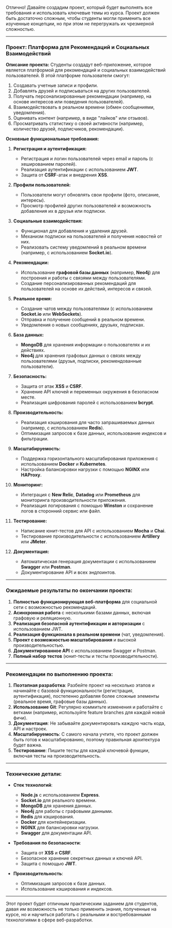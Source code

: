 Отлично! Давайте создадим проект, который будет выполнять все требования и использовать ключевые темы из курса. Проект должен быть достаточно сложным, чтобы студенты могли применить все изученные концепции, но при этом не перегружать их чрезмерной сложностью.

---

### **Проект: Платформа для Рекомендаций и Социальных Взаимодействий**

**Описание проекта:**
Студенты создадут веб-приложение, которое является платформой для рекомендаций и социальных взаимодействий пользователей. В этой платформе пользователи смогут:

1. Создавать учетные записи и профили.
2. Добавлять друзей и подписываться на других пользователей.
3. Получать персонализированные рекомендации (например, на основе интересов или поведения пользователей).
4. Взаимодействовать в реальном времени (обмен сообщениями, уведомления).
5. Оценивать контент (например, в виде "лайков" или отзывов).
6. Просматривать статистику о своей активности (например, количество друзей, подписчиков, рекомендации).

**Основные функциональные требования:**

1. **Регистрация и аутентификация:**
   - Регистрация и логин пользователей через email и пароль (с хешированием паролей).
   - Реализация аутентификации с использованием **JWT**.
   - Защита от **CSRF**-атак и внедрения **XSS**.

2. **Профили пользователей:**
   - Пользователи могут обновлять свои профили (фото, описание, интересы).
   - Просмотр профилей других пользователей и возможность добавления их в друзья или подписки.

3. **Социальные взаимодействия:**
   - Функционал для добавления и удаления друзей.
   - Механизм подписки на пользователей и получения новостей от них.
   - Реализовать систему уведомлений в реальном времени (например, с использованием **Socket.io**).

4. **Рекомендации:**
   - Использование **графовой базы данных** (например, **Neo4j**) для построения и работы с связями между пользователями.
   - Создание персонализированных рекомендаций для пользователей на основе их действий, интересов и связей.

5. **Реальное время:**
   - Создание чатов между пользователями (с использованием **Socket.io** или **WebSockets**).
   - Отправка и получение сообщений в реальном времени.
   - Уведомления о новых сообщениях, друзьях, подписках.

6. **База данных:**
   - **MongoDB** для хранения информации о пользователях и их действиях.
   - **Neo4j** для хранения графовых данных о связях между пользователями (друзья, подписки, рекомендованные пользователи).

7. **Безопасность:**
   - Защита от атак **XSS** и **CSRF**.
   - Хранение API ключей и переменных окружения в безопасном месте.
   - Реализация шифрования паролей с использованием **bcrypt**.

8. **Производительность:**
   - Реализация кэширования для часто запрашиваемых данных (например, с использованием **Redis**).
   - Оптимизация запросов к базе данных, использование индексов и фильтрации.

9. **Масштабируемость:**
   - Поддержка горизонтального масштабирования приложения с использованием **Docker** и **Kubernetes**.
   - Настройка балансировки нагрузки с помощью **NGINX** или **HAProxy**.

10. **Мониторинг:**
    - Интеграция с **New Relic**, **Datadog** или **Prometheus** для мониторинга производительности приложения.
    - Реализация логирования с помощью **Winston** и сохранение логов в сторонний сервис или файл.

11. **Тестирование:**
    - Написание юнит-тестов для API с использованием **Mocha** и **Chai**.
    - Тестирование производительности с использованием **Artillery** или **JMeter**.

12. **Документация:**
    - Автоматическая генерация документации с использованием **Swagger** или **Postman**.
    - Документирование API и всех эндпоинтов.

---

### **Ожидаемые результаты по окончании проекта:**
1. **Полностью функционирующая веб-платформа** для социальной сети с возможностью рекомендаций.
2. **Асинхронная работа** с несколькими базами данных, включая графовую и реляционную.
3. **Реализация безопасной аутентификации и авторизации** с использованием JWT.
4. **Реализация функционала в реальном времени** (чат, уведомления).
5. **Проект с возможностью масштабирования** и высокой производительностью.
6. **Документированное API** с использованием Swagger и Postman.
7. **Полный набор тестов** (юнит-тесты и тесты производительности).

---

### **Рекомендации по выполнению проекта:**
1. **Поэтапная разработка**: Разбейте проект на несколько этапов и начинайте с базовой функциональности (регистрация, аутентификация), постепенно добавляя более сложные элементы (реальное время, графовые базы данных).
2. **Использование Git**: Регулярно коммитьте изменения и работайте с ветками (например, используйте feature branches для каждой новой фичи).
3. **Документация**: Не забывайте документировать каждую часть кода, API и настроек.
4. **Масштабируемость**: С самого начала учтите, что проект должен быть готов к масштабированию, поэтому правильная архитектура будет важна.
5. **Тестирование**: Пишите тесты для каждой ключевой функции, включая тесты на производительность.

---

### **Технические детали:**
- **Стек технологий**:
  - **Node.js** с использованием **Express**.
  - **Socket.io** для реального времени.
  - **MongoDB** для хранения данных.
  - **Neo4j** для работы с графовыми данными.
  - **Redis** для кэширования.
  - **Docker** для контейнеризации.
  - **NGINX** для балансировки нагрузки.
  - **Swagger** для документации API.

- **Требования по безопасности**:
  - Защита от **XSS** и **CSRF**.
  - Безопасное хранение секретных данных и ключей API.
  - Защита с помощью **JWT**.

- **Производительность**:
  - Оптимизация запросов к базе данных.
  - Использование кэширования и индексов.

---

Этот проект будет отличным практическим заданием для студентов, давая им возможность не только применить знания, полученные на курсе, но и научиться работать с реальными и востребованными технологиями в сфере веб-разработки.
